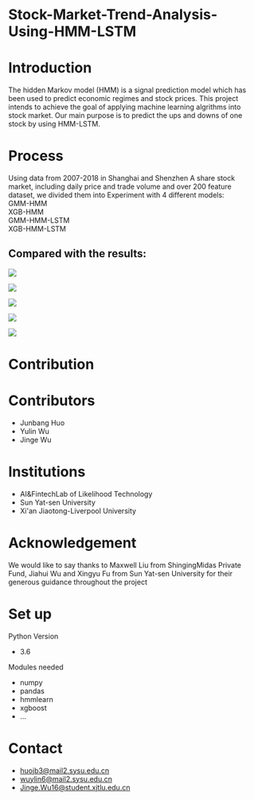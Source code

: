 # Stock-Market-Trend-Analysis-Using-HMM-LSTM
Introduction
=============

The hidden Markov model (HMM) is a signal prediction model which has been used to predict economic regimes and stock prices. This project intends to achieve the goal of applying machine learning algrithms into stock market. Our main purpose is to predict the ups and downs of one stock by using HMM-LSTM.

Process
=======
 
 Using data from 2007-2018 in Shanghai and Shenzhen A share stock market, including daily price and trade volume and over 200 feature dataset, we divided them into 
 Experiment with 4 different models: <br>
 GMM-HMM <br>
 XGB-HMM <br>
 GMM-HMM-LSTM <br>
 XGB-HMM-LSTM <br>
 
 Compared with the results: <br>
 -------
 
![](https://github.com/JINGEWU/Stock-Market-Trend-Analysis-Using-HMM-LSTM/raw/master/FIGURE/test1.jpg)  

![](https://github.com/JINGEWU/Stock-Market-Trend-Analysis-Using-HMM-LSTM/raw/master/FIGURE/test2.jpg) 

![](https://github.com/JINGEWU/Stock-Market-Trend-Analysis-Using-HMM-LSTM/raw/master/FIGURE/train1.jpg)  

![](https://github.com/JINGEWU/Stock-Market-Trend-Analysis-Using-HMM-LSTM/raw/master/FIGURE/train2.jpg)  

![](https://github.com/JINGEWU/Stock-Market-Trend-Analysis-Using-HMM-LSTM/raw/master/FIGURE/best_iter.png)  

Contribution
=====
# Contributors

* Junbang Huo
* Yulin Wu
* Jinge Wu

# Institutions

* AI&FintechLab of Likelihood Technology
* Sun Yat-sen University
* Xi'an Jiaotong-Liverpool University

Acknowledgement
===

We would like to say thanks to Maxwell Liu from ShingingMidas Private Fund, Jiahui Wu and Xingyu Fu from Sun Yat-sen University for their generous guidance throughout the project

Set up
===

Python Version

* 3.6

Modules needed

* numpy
* pandas
* hmmlearn
* xgboost
* ...

Contact
===

* huojb3@mail2.sysu.edu.cn
* wuylin6@mail2.sysu.edu.cn
* Jinge.Wu16@student.xjtlu.edu.cn
